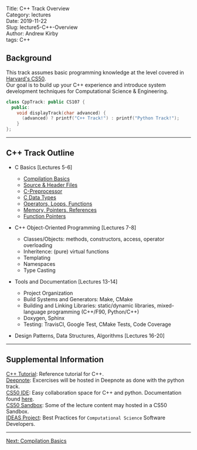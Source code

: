 Title: C++ Track Overview  
Category: lectures  
Date: 2019-11-22  
Slug: lecture5-C++-Overview  
Author: Andrew Kirby  
tags: C++  

## Background
This track assumes basic programming knowledge at the level covered in [Harvard's CS50](https://cs50.harvard.edu/college/2019/fall/).  
Our goal is to build up your C++ experience and introduce system development techniques for Computational Science & Engineering.

```C++
class CppTrack: public CS107 {
  public:
    void displayTrack(char advanced) {
      (advanced) ? printf("C++ Track!") : printf("Python Track!");
    }
};
```

---
## C++ Track Outline
- C Basics [Lectures 5-6]
  - [Compilation Basics](https://github.com/ackirby88/CS107/blob/master/C-Basics/C-0-CompilationBasics.md)
  - [Source & Header Files](https://github.com/ackirby88/CS107/blob/master/C-Basics/C-1-SourceHeaderFiles.md)
  - [C-Preprocessor](https://github.com/ackirby88/CS107/blob/master/C-Basics/C-2-Prepocessor.md)
  - [C Data Types](https://github.com/ackirby88/CS107/blob/master/C-Basics/C-3-CDataTypes.md)
  - [Operators, Loops, Functions](https://github.com/ackirby88/CS107/blob/master/C-Basics/C-4-OpsLoopsFunctions.md)
  - [Memory, Pointers, References](https://github.com/ackirby88/CS107/blob/master/C-Basics/C-5-Memory.md)
  - [Function Pointers](https://github.com/ackirby88/CS107/blob/master/C-Basics/C-6-FunctionPointers.md)

- C++ Object-Oriented Programming [Lectures 7-8]
  - Classes/Objects: methods, constructors, access, operator overloading
  - Inheritence: (pure) virtual functions
  - Templating
  - Namespaces
  - Type Casting

- Tools and Documentation [Lectures 13-14]
  - Project Organization
  - Build Systems and Generators: Make, CMake
  - Building and Linking Libraries: static/dynamic libraries, mixed-language programming (C++/F90, Python/C++)
  - Doxygen, Sphinx
  - Testing: TravisCI, Google Test, CMake Tests, Code Coverage

- Design Patterns, Data Structures, Algorithms [Lectures 16-20]  

---

## Supplemental Information  
[C++ Tutorial](http://www.cplusplus.com/doc/tutorial/): Reference tutorial for C++.   
[Deepnote](https://harvard-iacs.github.io/2020-CS107/pages/deepnote.com): Excercises will be hosted in Deepnote as done with the python track.  
[CS50 IDE](https://ide.cs50.io/): Easy collaboration space for C++ and python. Documentation found [here](https://cs50.readthedocs.io/lab/).  
[CS50 Sandbox](https://sandbox.cs50.io/): Some of the lecture content may hosted in a CS50 Sandbox.  
[IDEAS Project](https://ideas-productivity.org/events/hpc-best-practices-webinars/): Best Practices for `Computational Science` Software Developers.  

---
[Next: Compilation Basics]({filename}CPP-0-CompilationBasics.md)

